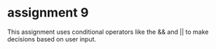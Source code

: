 # assignment 9

This assignment uses conditional operators like the && and || to make decisions based on user input.
